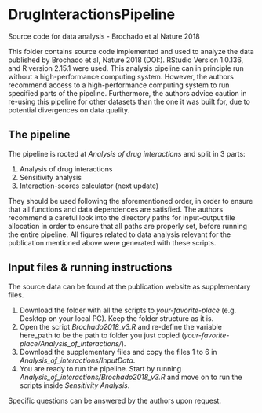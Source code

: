 # DrugInteractionsPipeline
Source code for data analysis - Brochado et al Nature 2018

This folder contains source code implemented and used to analyze the data published by Brochado et al, Nature 2018 (DOI:).
RStudio Version 1.0.136, and R version 2.15.1 were used.
This analysis pipeline can in principle run without a high-performance computing system. However, the authors recommend access to a high-performance computing system to run specified parts of the pipeline.
Furthermore, the authors advice caution in re-using this pipeline for other datasets than the one it was built for, due to potential divergences on data quality.

## The pipeline
The pipeline is rooted at *Analysis of drug interactions* and split in 3 parts:
1) Analysis of drug interactions
2) Sensitivity analysis
3) Interaction-scores calculator (next update)

They should be used following the aforementioned order, in order to ensure that all functions and data dependences are satisfied.
The authors recommend a careful look into the directory paths for input-output file allocation in order to ensure that all paths are properly set, before running the entire pipeline.
All figures related to data analysis relevant for the publication mentioned above were generated with these scripts.

## Input files & running instructions
The source data can be found at the publication website as supplementary files.
1) Download the folder with all the scripts to *your-favorite-place* (e.g. Desktop on your local PC). Keep the folder structure as it is.
2) Open the script *Brochado2018_v3.R* and re-define the variable here_path to be the path to folder you just copied (*your-favorite-place/Analysis_of_interactions/*).
3) Download the supplementary files and copy the files 1 to 6 in *Analysis_of_interactions/InputData*.
4) You are ready to run the pipeline. Start by running *Analysis_of_interactions/Brochado2018_v3.R* and move on to run the scripts inside *Sensitivity Analysis*.

Specific questions can be answered by the authors upon request.

